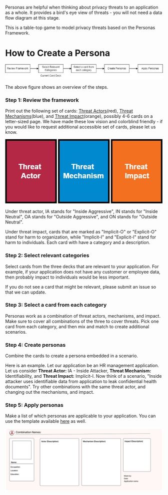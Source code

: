 Personas are helpful when thinking about privacy threats to an application as a whole. It provides a bird's eye view of threats - you will not need a data flow diagram at this stage. 

This is a table-top game to model privacy threats based on the Personas Framework. 

<h1> How to Create a Persona </h1>

![How to Diagram](../figures/howto.jpg)

The above figure shows an overview of the steps. 

<h3>Step 1: Review the framework</h3> 
Print out the following set of cards: <a href="Actor.pdf">Threat Actors</a>(red), <a href="Mechanism.pdf">Threat Mechanisms</a>(blue), and <a href="Impact.pdf">Threat Impact</a>(orange), possibly 4-6 cards on a letter-sized page. We have made these low vision and colorblind friendly - if you would like to request additional accessible set of cards, please let us know.  

![Actor](raw_cards/act.jpg) ![Mechanism](raw_cards/mech.jpg) ![Impact](raw_cards/imp.jpg) 

Under threat actor, IA stands for "Inside Aggressive", IN stands for "Inside Neutral", OA stands for "Outside Aggressive", and ON stands for "Outside Neutral". 

Under threat impact, cards that are marked as "Implicit-O" or "Explicit-O" stand for harm to organization, while "Implicit-I" and "Explicit-I" stand for harm to individuals. Each card with have a category and a description. 


<h3>Step 2: Select relevant categories</h3>
Select cards from the three decks that are relevant to your application. For example, if your application does not have any customer or employee data, then probably impact to individuals would be less important.   

If you do not see a card that might be relevant, please submit an issue so that we can update. 

<h3>Step 3: Select a card from each category</h3> 
Personas work as a combination of threat actors, mechanisms, and impact. Make sure to cover all combinations of the three to cover threats. Pick one card from each category, and then mix and match to create additional scenarios. 

<h3>Step 4: Create personas</h3> 
Combine the cards to create a persona embedded in a scenario. 

Here is an example. Let our application be an HR management application. Let us consider <b>Threat Actor:</b> IA - Inside Attacker, <b>Threat Mechanism:</b> Identifiability, and <b>Threat Impact:</b> Implicit-I. Now think of a scenario, "Inside attacker uses identifiable data from application to leak confidential health documents". Try other combinations with the same threat actor, and changing out the mechanisms, and impact. 

<h3>Step 5: Apply personas</h3> 
Make a list of which personas are applicable to your application. You can use the template available <a href="raw_cards/template.pdf">here</a> as well.

![Template](raw_cards/template.jpg)  
